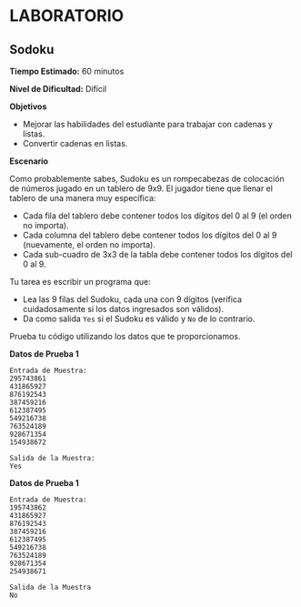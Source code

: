 # LABORATORIO

## Sodoku

**Tiempo Estimado:**
60 minutos

**Nivel de Dificultad:**
Difícil

**Objetivos**
- Mejorar las habilidades del estudiante para trabajar con cadenas y listas.
- Convertir cadenas en listas.

**Escenario**

Como probablemente sabes, Sudoku es un rompecabezas de colocación de números jugado en un tablero de 9x9. El
jugador tiene que llenar el tablero de una manera muy específica:

- Cada fila del tablero debe contener todos los dígitos del 0 al 9 (el orden no importa).
- Cada columna del tablero debe contener todos los dígitos del 0 al 9 (nuevamente, el orden no importa).
- Cada sub-cuadro de 3x3 de la tabla debe contener todos los dígitos del 0 al 9.

Tu tarea es escribir un programa que:

- Lea las 9 filas del Sudoku, cada una con 9 dígitos (verifica cuidadosamente si los datos ingresados son válidos).
- Da como salida `Yes` si el Sudoku es válido y `No` de lo contrario.

Prueba tu código utilizando los datos que te proporcionamos.

**Datos de Prueba 1**

    Entrada de Muestra:
    295743861
    431865927
    876192543
    387459216
    612387495
    549216738
    763524189
    928671354
    154938672
    
    Salida de la Muestra:
    Yes

**Datos de Prueba 1**

    Entrada de Muestra:
    195743862
    431865927
    876192543
    387459216
    612387495
    549216738
    763524189
    928671354
    254938671
    
    Salida de la Muestra
    No
